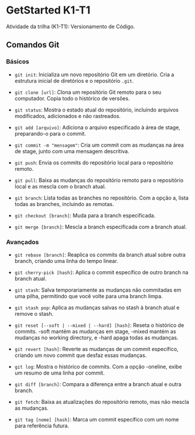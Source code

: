 # GetStarted K1-T1
Atividade da trilha (K1-T1): Versionamento de Código. 

## Comandos Git

### Básicos

* `git init`:
Inicializa um novo repositório Git em um diretório. Cria a estrutura inicial de diretórios e o repositório `.git`.

* `git clone [url]`: Clona um repositório Git remoto para o seu computador. Copia todo o histórico de versões.

* `git status`: Mostra o estado atual do repositório, incluindo arquivos modificados, adicionados e não rastreados.

* `git add [arquivo]`:  Adiciona o arquivo especificado à área de stage, preparando-o para o commit.

* `git commit -m "mensagem"`: Cria um commit com as mudanças na área de stage, junto com uma mensagem descritiva.

* `git push`: Envia os commits do repositório local para o repositório remoto.

* `git pull`: Baixa as mudanças do repositório remoto para o repositório local e as mescla com o branch atual.

* `git branch`: Lista todas as branches no repositório. Com a opção a, lista todas as branches, incluindo as remotas.

* `git checkout [branch]`: Muda para a branch especificada.

* `git merge [branch]`: Mescla a branch especificada com a branch atual.

### Avançados

* `git rebase [branch]`: Reaplica os commits da branch atual sobre outra branch, criando uma linha do tempo linear.

* `git cherry-pick [hash]`: Aplica o commit específico de outro branch na branch atual.

* `git stash`: Salva temporariamente as mudanças não commitadas em uma pilha, permitindo que você volte para uma branch limpa.

* `git stash pop`: Aplica as mudanças salvas no stash à branch atual e remove o stash.

* `git reset [--soft | --mixed | --hard] [hash]`: Reseta o histórico de commits. -soft mantém as mudanças em stage, -mixed mantém as mudanças no working directory, e -hard apaga todas as mudanças.

* `git revert [hash]`: Reverte as mudanças de um commit específico, criando um novo commit que desfaz essas mudanças.

* `git log`: Mostra o histórico de commits. Com a opção -oneline, exibe um resumo de uma linha por commit.

* `git diff [branch]`: Compara a diferença entre a branch atual e outra branch.

* `git fetch`: Baixa as atualizações do repositório remoto, mas não mescla as mudanças.

* `git tag [nome] [hash]`: Marca um commit específico com um nome para referência futura.


